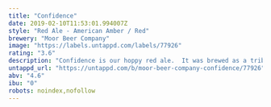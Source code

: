 ```yaml
---
title: "Confidence"
date: 2019-02-10T11:53:01.994007Z
style: "Red Ale - American Amber / Red"
brewery: "Moor Beer Company"
image: "https://labels.untappd.com/labels/77926"
rating: "3.6"
description: "Confidence is our hoppy red ale.  It was brewed as a tribute to Kung Fu San Soo Grand Master Jimmy H. Woo whose motto was “You can take my life but not my confidence.”  I was very fortunate to be trained by first generation Master Chuck Cory who instilled that confidence in me.  I designed this red ale in respect of his red master characters.  Without his influence and the positive encouragement of my family I would not have had the confidence (or insanity?!) to chase my dreams around the world.  The beer has a bold ruby colour.  The malt character is quite strong, with generous helpings of toffee, which is overlayed with a bitter and citric hop hit. This beer slides effortlessly past your defenses and assaults your mouth with flavour, leaving you overwhelmed.  The red colour and warming character make it perfect for autumn drinking, so we try to release it around that time annually."
untappd_url: "https://untappd.com/b/moor-beer-company-confidence/77926"
abv: "4.6"
ibu: "0"
robots: noindex,nofollow
---
```

